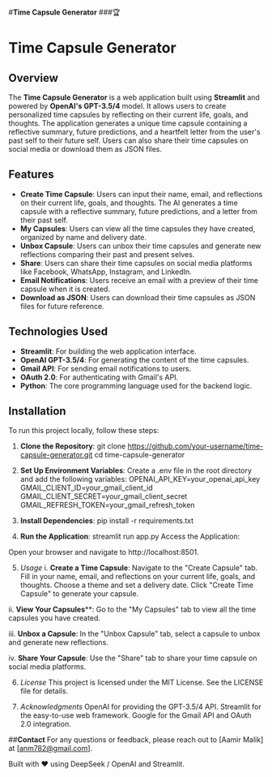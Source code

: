 #**Time Capsule Generator**
###🏆
# Time Capsule Generator

## Overview

The **Time Capsule Generator** is a web application built using **Streamlit** and powered by **OpenAI's GPT-3.5/4** model. It allows users to create personalized time capsules by reflecting on their current life, goals, and thoughts. The application generates a unique time capsule containing a reflective summary, future predictions, and a heartfelt letter from the user's past self to their future self. Users can also share their time capsules on social media or download them as JSON files.

## Features

- **Create Time Capsule**: Users can input their name, email, and reflections on their current life, goals, and thoughts. The AI generates a time capsule with a reflective summary, future predictions, and a letter from their past self.
- **My Capsules**: Users can view all the time capsules they have created, organized by name and delivery date.
- **Unbox Capsule**: Users can unbox their time capsules and generate new reflections comparing their past and present selves.
- **Share**: Users can share their time capsules on social media platforms like Facebook, WhatsApp, Instagram, and LinkedIn.
- **Email Notifications**: Users receive an email with a preview of their time capsule when it is created.
- **Download as JSON**: Users can download their time capsules as JSON files for future reference.

## Technologies Used

- **Streamlit**: For building the web application interface.
- **OpenAI GPT-3.5/4**: For generating the content of the time capsules.
- **Gmail API**: For sending email notifications to users.
- **OAuth 2.0**: For authenticating with Gmail's API.
- **Python**: The core programming language used for the backend logic.

## Installation

To run this project locally, follow these steps:

1. **Clone the Repository**:
   git clone https://github.com/your-username/time-capsule-generator.git
   cd time-capsule-generator
   
2. **Set Up Environment Variables**:
Create a .env file in the root directory and add the following variables:
OPENAI_API_KEY=your_openai_api_key
GMAIL_CLIENT_ID=your_gmail_client_id
GMAIL_CLIENT_SECRET=your_gmail_client_secret
GMAIL_REFRESH_TOKEN=your_gmail_refresh_token

3. **Install Dependencies**:
pip install -r requirements.txt

4. **Run the Application**:
streamlit run app.py
Access the Application:

Open your browser and navigate to http://localhost:8501.

5. *Usage*
i. **Create a Time Capsule**:
  Navigate to the "Create Capsule" tab.
  Fill in your name, email, and reflections on your current life, goals, and thoughts.
  Choose a theme and set a delivery date.
  Click "Create Time Capsule" to generate your capsule.

ii. **View Your Capsules****:
Go to the "My Capsules" tab to view all the time capsules you have created.

iii. **Unbox a Capsule**:
In the "Unbox Capsule" tab, select a capsule to unbox and generate new reflections.

iv. **Share Your Capsule**:
Use the "Share" tab to share your time capsule on social media platforms.

6. *License*
This project is licensed under the MIT License. See the LICENSE file for details.

7. *Acknowledgments*
OpenAI for providing the GPT-3.5/4 API.
Streamlit for the easy-to-use web framework.
Google for the Gmail API and OAuth 2.0 integration.


##**Contact**
For any questions or feedback, please reach out to [Aamir Malik] at [anm782@gmail.com].

Built with ❤️ using DeepSeek / OpenAI and Streamlit.
